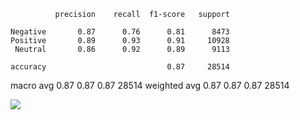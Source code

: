               precision    recall  f1-score   support

    Negative       0.87      0.76      0.81      8473
    Positive       0.89      0.93      0.91     10928
     Neutral       0.86      0.92      0.89      9113

    accuracy                           0.87     28514
   macro avg       0.87      0.87      0.87     28514
weighted avg       0.87      0.87      0.87     28514

![](../plots/bert/plot_acc_20230819-0109.png)
